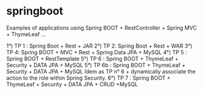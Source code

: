# springboot
Examples of applications using Spring BOOT + RestController + Spring MVC + ThymeLeaf ...

1°) TP 1 : Spring Boot + Rest + JAR
2°) TP 2:  Spring Boot + Rest + WAR
3°) TP 4:  Spring BOOT + MVC + Rest + Spring Data JPA + MySQL
4°) TP 5 : Spring BOOT + RestTemplate
5°) TP 6 : Spring BOOT + ThymeLeaf + Security + DATA JPA + MySQL
5°) TP 6b : Spring BOOT + ThymeLeaf + Security + DATA JPA + MySQL
Idem as TP n° 6  + dynamically associate the action to the role within Spring Security.
6°) TP 7 :  Spring BOOT + ThymeLeaf + Security + DATA JPA + CRUD +MySQL
